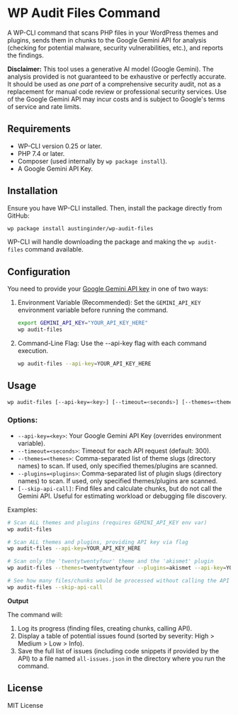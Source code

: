 # WP Audit Files Command

A WP-CLI command that scans PHP files in your WordPress themes and plugins,
sends them in chunks to the Google Gemini API for analysis (checking for
potential malware, security vulnerabilities, etc.), and reports the findings.

**Disclaimer:** This tool uses a generative AI model (Google Gemini).
The analysis provided is not guaranteed to be exhaustive or perfectly accurate.
It should be used as *one part* of a comprehensive security audit, not as a
replacement for manual code review or professional security services. Use of
the Google Gemini API may incur costs and is subject to Google's terms of
service and rate limits.

## Requirements

*   WP-CLI version 0.25 or later.
*   PHP 7.4 or later.
*   Composer (used internally by `wp package install`).
*   A Google Gemini API Key.

## Installation

Ensure you have WP-CLI installed. Then, install the package directly from GitHub:

```bash
wp package install austinginder/wp-audit-files
```

WP-CLI will handle downloading the package and making the `wp audit-files` command available.

## Configuration

You need to provide your [Google Gemini API key](https://aistudio.google.com/app/apikey) in one of two ways:

1. Environment Variable (Recommended): Set the `GEMINI_API_KEY` environment variable before running the command. 
    
    ```bash
    export GEMINI_API_KEY="YOUR_API_KEY_HERE"
    wp audit-files
    ```

2. Command-Line Flag: Use the --api-key flag with each command execution.

    ```bash
    wp audit-files --api-key=YOUR_API_KEY_HERE
    ```

## Usage

```bash
wp audit-files [--api-key=<key>] [--timeout=<seconds>] [--themes=<themes>] [--plugins=<plugins>] [--skip-api-call]
```

### Options:

- `--api-key=<key>`: Your Google Gemini API Key (overrides environment variable).
- `--timeout=<seconds>`: Timeout for each API request (default: 300).
- `--themes=<themes>`: Comma-separated list of theme slugs (directory names) to scan. If used, only specified themes/plugins are scanned.
- `--plugins=<plugins>`: Comma-separated list of plugin slugs (directory names) to scan. If used, only specified themes/plugins are scanned.
- `[--skip-api-call]`: Find files and calculate chunks, but do not call the Gemini API. Useful for estimating workload or debugging file discovery.

Examples:

```bash
# Scan ALL themes and plugins (requires GEMINI_API_KEY env var)
wp audit-files

# Scan ALL themes and plugins, providing API key via flag
wp audit-files --api-key=YOUR_API_KEY_HERE

# Scan only the 'twentytwentyfour' theme and the 'akismet' plugin
wp audit-files --themes=twentytwentyfour --plugins=akismet --api-key=YOUR_KEY

# See how many files/chunks would be processed without calling the API
wp audit-files --skip-api-call
```

**Output**

The command will:

1. Log its progress (finding files, creating chunks, calling API).
2. Display a table of potential issues found (sorted by severity: High > Medium > Low > Info).
3. Save the full list of issues (including code snippets if provided by the API) to a file named `all-issues.json` in the directory where you run the command.


## License

MIT License

